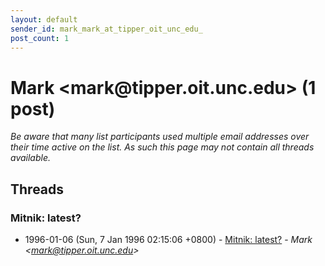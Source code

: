 ```yaml
---
layout: default
sender_id: mark_mark_at_tipper_oit_unc_edu_
post_count: 1
---
```


# Mark <mark<span>@</span>tipper.oit.unc.edu> (1 post)

_Be aware that many list participants used multiple email addresses over their time active on the list. As such this page may not contain all threads available._

## Threads

### Mitnik: latest?
+ 1996-01-06 (Sun, 7 Jan 1996 02:15:06 +0800) - [Mitnik: latest?](/archive/1996/01/f0013858de763b79715654796bbbf2b567ffea70d940e9fe2bb103072361cdd9) - _Mark \<mark@tipper.oit.unc.edu\>_

